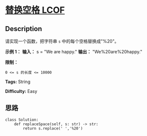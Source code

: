 # [替换空格 LCOF][title]

## Description

请实现一个函数，把字符串 `s` 中的每个空格替换成"%20"。



**示例 1：**
            **输入：** s = "We are happy."    **输出：** "We%20are%20happy."



**限制：**

`0 <= s 的长度 <= 10000`


**Tags:** String

**Difficulty:** Easy

## 思路

``` python3
class Solution:
    def replaceSpace(self, s: str) -> str:
        return s.replace(' ','%20')
```

[title]: https://leetcode-cn.com/problems/ti-huan-kong-ge-lcof
